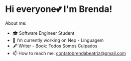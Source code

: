 
<h1 align=“left”>Hi everyone💕 I'm Brenda!</h1>

About me:
- 🎓 Software Engineer Student
- 🔭 I’m currently working on Nep - Linguagem
- 🖋 Writer - Book: Todos Somos Culpados
- 📫 How to reach me: contatobrendabeatriz@gmail.com

